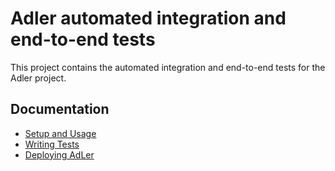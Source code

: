 # Adler automated integration and end-to-end tests

This project contains the automated integration and end-to-end tests for the Adler project.

## Documentation

- [Setup and Usage](docs/setup.md)
- [Writing Tests](docs/writing_tests.md)
- [Deploying AdLer](docs/deploying_adler.md)

